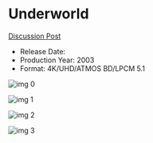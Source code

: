 # Underworld

[Discussion Post](https://www.avsforum.com/threads/bass-eq-for-filtered-movies.2995212/post-56817980)

* Release Date: 
* Production Year: 2003
* Format: 4K/UHD/ATMOS BD/LPCM 5.1

![img 0](https://i.imgur.com/K6niPg9.jpg)

![img 1](https://i.imgur.com/iSYUJcB.jpg)

![img 2](https://i.imgur.com/zGHOUC5.jpg)

![img 3](https://i.imgur.com/CZslvn6.png)

